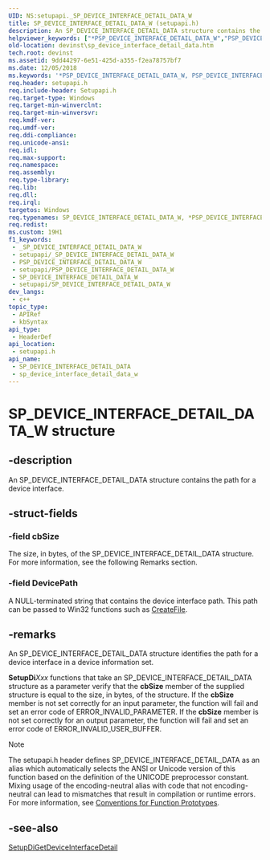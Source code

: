 ```yaml
---
UID: NS:setupapi._SP_DEVICE_INTERFACE_DETAIL_DATA_W
title: SP_DEVICE_INTERFACE_DETAIL_DATA_W (setupapi.h)
description: An SP_DEVICE_INTERFACE_DETAIL_DATA structure contains the path for a device interface.
helpviewer_keywords: ["*PSP_DEVICE_INTERFACE_DETAIL_DATA_W","PSP_DEVICE_INTERFACE_DETAIL_DATA","PSP_DEVICE_INTERFACE_DETAIL_DATA structure pointer [Device and Driver Installation]","SP_DEVICE_INTERFACE_DETAIL_DATA","SP_DEVICE_INTERFACE_DETAIL_DATA structure [Device and Driver Installation]","SP_DEVICE_INTERFACE_DETAIL_DATA_W","SP_INTERFACE_DEVICE_DETAIL_DATA","SP_INTERFACE_DEVICE_DETAIL_DATA_W","devinst.sp_device_interface_detail_data","di-struct_fbf4856e-f570-4024-b4eb-6ac7555d65ca.xml","setupapi/PSP_DEVICE_INTERFACE_DETAIL_DATA","setupapi/SP_DEVICE_INTERFACE_DETAIL_DATA"]
old-location: devinst\sp_device_interface_detail_data.htm
tech.root: devinst
ms.assetid: 9dd44297-6e51-425d-a355-f2ea78757bf7
ms.date: 12/05/2018
ms.keywords: '*PSP_DEVICE_INTERFACE_DETAIL_DATA_W, PSP_DEVICE_INTERFACE_DETAIL_DATA, PSP_DEVICE_INTERFACE_DETAIL_DATA structure pointer [Device and Driver Installation], SP_DEVICE_INTERFACE_DETAIL_DATA, SP_DEVICE_INTERFACE_DETAIL_DATA structure [Device and Driver Installation], SP_DEVICE_INTERFACE_DETAIL_DATA_W, SP_INTERFACE_DEVICE_DETAIL_DATA, SP_INTERFACE_DEVICE_DETAIL_DATA_W, devinst.sp_device_interface_detail_data, di-struct_fbf4856e-f570-4024-b4eb-6ac7555d65ca.xml, setupapi/PSP_DEVICE_INTERFACE_DETAIL_DATA, setupapi/SP_DEVICE_INTERFACE_DETAIL_DATA'
req.header: setupapi.h
req.include-header: Setupapi.h
req.target-type: Windows
req.target-min-winverclnt: 
req.target-min-winversvr: 
req.kmdf-ver: 
req.umdf-ver: 
req.ddi-compliance: 
req.unicode-ansi: 
req.idl: 
req.max-support: 
req.namespace: 
req.assembly: 
req.type-library: 
req.lib: 
req.dll: 
req.irql: 
targetos: Windows
req.typenames: SP_DEVICE_INTERFACE_DETAIL_DATA_W, *PSP_DEVICE_INTERFACE_DETAIL_DATA_W
req.redist: 
ms.custom: 19H1
f1_keywords:
 - _SP_DEVICE_INTERFACE_DETAIL_DATA_W
 - setupapi/_SP_DEVICE_INTERFACE_DETAIL_DATA_W
 - PSP_DEVICE_INTERFACE_DETAIL_DATA_W
 - setupapi/PSP_DEVICE_INTERFACE_DETAIL_DATA_W
 - SP_DEVICE_INTERFACE_DETAIL_DATA_W
 - setupapi/SP_DEVICE_INTERFACE_DETAIL_DATA_W
dev_langs:
 - c++
topic_type:
 - APIRef
 - kbSyntax
api_type:
 - HeaderDef
api_location:
 - setupapi.h
api_name:
 - SP_DEVICE_INTERFACE_DETAIL_DATA
 - sp_device_interface_detail_data_w
---
```


# SP_DEVICE_INTERFACE_DETAIL_DATA_W structure


## -description

An SP_DEVICE_INTERFACE_DETAIL_DATA structure contains the path for a device interface.

## -struct-fields

### -field cbSize

The size, in bytes, of the SP_DEVICE_INTERFACE_DETAIL_DATA structure. For more information, see the following Remarks section.

### -field DevicePath

A NULL-terminated string that contains the device interface path. This path can be passed to Win32 functions such as <a href="https://docs.microsoft.com/windows/desktop/api/fileapi/nf-fileapi-createfilea">CreateFile</a>.

## -remarks

An SP_DEVICE_INTERFACE_DETAIL_DATA structure identifies the path for a device interface in a device information set.

<b>SetupDi</b><i>Xxx</i> functions that take an SP_DEVICE_INTERFACE_DETAIL_DATA structure as a parameter verify that the <b>cbSize</b> member of the supplied structure is equal to the size, in bytes, of the structure. If the <b>cbSize</b> member is not set correctly for an input parameter, the function will fail and set an error code of ERROR_INVALID_PARAMETER. If the <b>cbSize</b> member is not set correctly for an output parameter, the function will fail and set an error code of ERROR_INVALID_USER_BUFFER.





> [!NOTE]
> The setupapi.h header defines SP_DEVICE_INTERFACE_DETAIL_DATA as an alias which automatically selects the ANSI or Unicode version of this function based on the definition of the UNICODE preprocessor constant. Mixing usage of the encoding-neutral alias with code that not encoding-neutral can lead to mismatches that result in compilation or runtime errors. For more information, see [Conventions for Function Prototypes](/windows/win32/intl/conventions-for-function-prototypes).

## -see-also

<a href="https://docs.microsoft.com/windows/desktop/api/setupapi/nf-setupapi-setupdigetdeviceinterfacedetaila">SetupDiGetDeviceInterfaceDetail</a>


